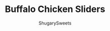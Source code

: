 ---
layout: ../../layouts/MarkdownPostLayout.astro
title: Buffalo Chicken Sliders
author: ShugarySweets
pubDate: 2019-01-15
description: "Tangy and hearty, these Buffalo Chicken Sliders are perfect for an easy weeknight dinner, or snack for game day! Packed with shredded chicken, buffalo dip flavor, and melted cheese, you&#x27;ll love making these any day of the week."
image_url: https://www.shugarysweets.com/wp-content/uploads/2019/06/buffalo-chicken-sliders-facebook.jpg
tags: ["Main Dish","American"]
calories: 312
protein: 24
carbohydrates: 4
fats: 22
fiber: 0
ingredients: ["1 package (12 pack) Hawaiian-type sweet rolls","6 ounces cream cheese, softened","4 green onions, chopped","⅓ cup finely diced celery","1 Tablespoon dried parsley","1 teaspoon garlic powder","½ teaspoon seasoned salt (see notes)","½ teaspoon pepper","1/2 cup Frank’s Wing sauce","2 cups shredded mozzarella cheese","3 1/2 cups shredded rotisserie chicken","½ cup Blue cheese crumbles (optional)","2 Tablespoons unsalted butter, melted","½ teaspoon Italian seasoning","Chopped chives (optional)"]
serves: 12
time: "27 minutes"
prepTime: "15 minutes"
instructions: ["Heat oven to 375℉ degrees. Line a 9x13 pan with parchment paper or spray with non-stick cooking spray.","With a serrated knife, cut the rolls in half horizontally, cutting evenly and keeping the rolls connected. Once separated, there should be a large bottom “bun” and a large “top” bun.","Remove the top half. Set aside. Place the bottom half, cut side up, in the pan.","Mix softened cream cheese, green onions, celery, parsley, garlic powder, seasoned salt, pepper, and hot sauce in a medium-sized bowl. ","Fold in the shredded chicken and mozzarella cheese. Spread the mixture in an even layer over the bottom buns.","Sprinkle blue cheese crumbles on top of the chicken. Place the top bun on the chicken layer.  ","In a small dish, combine the melted butter and Italian seasoning.  Brush the tops of the rolls with the butter mixture.","Bake uncovered for 10-12 minutes or until lightly browned and heated.  ","Remove from the oven, and let sit for a few minutes before slicing between rolls. "]
nutrition: ["312 calories","4 grams carbohydrates","120 milligrams cholesterol","22 grams fat","0 grams fiber","24 grams protein","10 grams saturated fat","627 milligrams sodium","1 grams sugar","0 grams trans fat","10 grams unsaturated fat"]
---